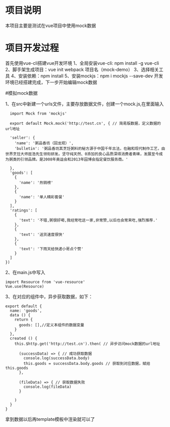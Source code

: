
# 项目说明
  本项目主要是测试在vue项目中使用mock数据
# 项目开发过程
  首先使用vue-cli搭建vue开发环境
    1、全局安装vue-cli: npm install -g vue-cli
    2、脚手架生成项目：vue init webpack 项目名（mock-demo）
    3、选择相关工具
    4、安装依赖：npm install
    5、安装mockjs：npm i mockjs --save-dev
  开发环境已经搭建完成，下一步开始编辑mock数据

#模拟mock数据

  1、在src中新建一个urls文件，主要存放数据文件，创建一个mock.js,在里面输入

```
  import Mock from 'mockjs'

  export default Mock.mock('http://test.cn', { // 简易版数据，定义数据的url地址

  'seller': {
    'name': '粥品香坊（回龙观）',
    'bulletin': '粥品香坊其烹饪粥料的秘方源于中国千年古法，在融和现代制作工艺，由世界烹饪大师屈浩先生领衔研发。坚守纯天然、0添加的良心品质深得消费者青睐，发展至今成为粥类的引领品牌。是2008年奥运会和2013年园博会指定餐饮服务商。'
    
  },
  'goods': [
    {
      'name': '热销榜'
    },
    {
      'name': '单人精彩套餐'
    }
  ],
  'ratings': [
    {
      'text': '不错,粥很好喝,我经常吃这一家,非常赞,以后也会常来吃,强烈推荐.'
    },
    {
      'text': '送货速度很快'
    },
    {
      'text': '下雨天给快递小哥点个赞'
    }
  ]
})
```
2、在main.js中写入

```
import Resource from 'vue-resource'
Vue.use(Resource)

```
3、在对应的组件中，异步获取数据，如下：
```
export default {
  name: 'goods',
  data () {
    return {
      goods: [],//定义本组件的数据变量
    }
  },
  created () {
    this.$http.get('http://test.cn').then( // 异步访问mock数据的url地址 

      (successData) => { // 成功获取数据
        console.log(successData.body)
        this.goods = successData.body.goods // 获取到对应数据，赋给this.goods
      },

      (fileData) => { // 获取数据失败
        console.log(fileData)
      }

    )
  }
}
```
拿到数据以后再template模板中渲染就可以了
